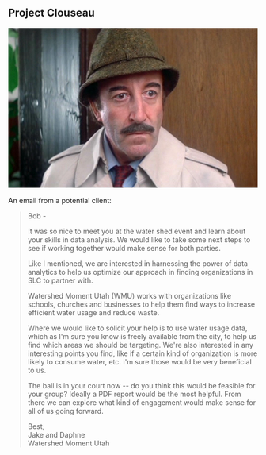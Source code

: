 ## Project Clouseau

![](clouseau.png)

An email from a potential client:

> Bob - 
>
> It was so nice to meet you at the water shed event and learn
about your skills in data analysis. 
We would like to take some next steps to see if working 
together would make sense for both parties.  
>
> Like I mentioned, we are interested in harnessing the power
of data analytics to help us optimize our approach in finding
organizations in SLC to partner with.  
>
> Watershed Moment Utah (WMU) works with organizations like 
schools, churches and businesses to help them find ways to 
increase efficient water usage and reduce waste.  
>
> Where we would like to solicit your help is to use water usage
data, which as I'm sure you know is freely available from the city, 
to help us find which areas we should be targeting. We're also
interested in any interesting points you find, like if a certain
kind of organization is more likely to consume water, etc. I'm sure 
those would be very beneficial to us.
>
> The ball is in your court now -- do you think this would be
feasible for your group? Ideally a PDF report would be the 
most helpful. From there we can explore what kind
of engagement would make sense for all of us going forward.
>  
>  
>Best,  
>Jake and Daphne  
>Watershed Moment Utah
